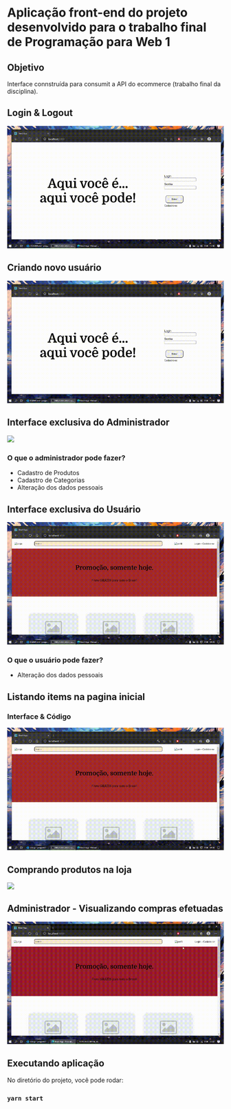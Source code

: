 # Aplicação front-end do projeto desenvolvido para o trabalho final de Programação para Web 1

## Objetivo
Interface connstruída para consumit a API do ecommerce (trabalho final da disciplina).

## Login & Logout
![](/files/readme/login.gif)

## Criando novo usuário
![](/files/readme/register.gif)

## Interface exclusiva do Administrador
![](/files/readme/interface-admin.gif)

### O que o administrador pode fazer?
- Cadastro de Produtos
- Cadastro de Categorias
- Alteração dos dados pessoais

## Interface exclusiva do Usuário
![](/files/readme/interface-user.gif)

### O que o usuário pode fazer?
- Alteração dos dados pessoais

## Listando items na pagina inicial
### Interface & Código
![](/files/readme/interface-codes.gif)

## Comprando produtos na loja
![](/files/readme/purchase.gif)

## Administrador - Visualizando compras efetuadas
![](/files/readme/admin-purchases.gif)


## Executando aplicação

No diretório do projeto, você pode rodar:

### `yarn start`
